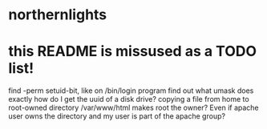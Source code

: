 # northernlights
# this README is missused as a TODO list!

find -perm setuid-bit, like on /bin/login program
find out what umask does exactly
how do I get the uuid of a disk drive?
copying a file from home to root-owned directory /var/www/html makes root the owner? Even if apache user owns the directory and my user is part of the apache group?
